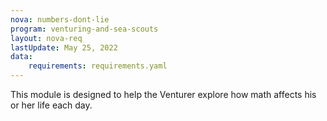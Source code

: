 ```yaml
---
nova: numbers-dont-lie
program: venturing-and-sea-scouts
layout: nova-req
lastUpdate: May 25, 2022
data:
    requirements: requirements.yaml
---
```


This module is designed to help the Venturer explore how math affects his or her life each day.
